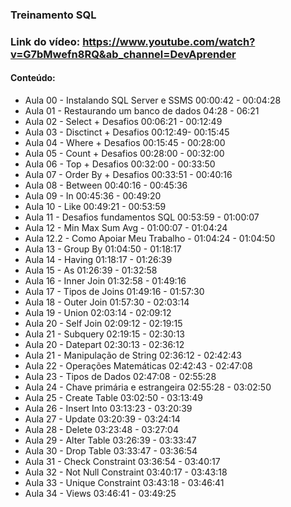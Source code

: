 ### Treinamento SQL

### Link do vídeo: https://www.youtube.com/watch?v=G7bMwefn8RQ&ab_channel=DevAprender

#### Conteúdo:

* Aula 00 - Instalando SQL Server e SSMS 00:00:42 - 00:04:28
* Aula 01 - Restaurando um banco de dados  04:28 - 06:21
* Aula 02 - Select + Desafios 00:06:21 - 00:12:49
* Aula 03 - Disctinct + Desafios 00:12:49- 00:15:45
* Aula 04 - Where + Desafios 00:15:45 - 00:28:00
* Aula 05 - Count + Desafios 00:28:00 - 00:32:00
* Aula 06 - Top + Desafios 00:32:00 - 00:33:50
* Aula 07 - Order By + Desafios 00:33:51 - 00:40:16
* Aula 08 - Between 00:40:16 - 00:45:36
* Aula 09 - In 00:45:36 - 00:49:20
* Aula 10 - Like 00:49:21 - 00:53:59
* Aula 11 - Desafios fundamentos SQL 00:53:59 - 01:00:07
* Aula 12 - Min Max Sum Avg -  01:00:07 -  01:04:24
* Aula 12.2 - Como Apoiar Meu Trabalho - 01:04:24 - 01:04:50
* Aula 13 - Group By 01:04:50 -  01:18:17
* Aula 14 - Having  01:18:17 -  01:26:39
* Aula 15 - As 01:26:39 - 01:32:58
* Aula 16 - Inner Join 01:32:58 - 01:49:16
* Aula 17 - Tipos de Joins 01:49:16 - 01:57:30
* Aula 18 - Outer Join  01:57:30 - 02:03:14
* Aula 19 - Union  02:03:14 -  02:09:12
* Aula 20 - Self Join  02:09:12 -  02:19:15
* Aula 21 - Subquery 02:19:15 - 02:30:13
* Aula 20 - Datepart 02:30:13 - 02:36:12
* Aula 21 - Manipulação de String 02:36:12 - 02:42:43
* Aula 22 - Operações Matemáticas 02:42:43 - 02:47:08
* Aula 23 - Tipos de Dados 02:47:08 - 02:55:28
* Aula 24 - Chave primária e estrangeira  02:55:28 - 03:02:50
* Aula 25 - Create Table 03:02:50 - 03:13:49
* Aula 26 - Insert Into  03:13:23 -  03:20:39
* Aula 27 - Update  03:20:39 - 03:24:14
* Aula 28 - Delete 03:23:48 - 03:27:04
* Aula 29 - Alter Table 03:26:39 - 03:33:47
* Aula 30 - Drop Table 03:33:47 - 03:36:54
* Aula 31 - Check Constraint 03:36:54 - 03:40:17
* Aula 32 - Not Null Constraint 03:40:17 - 03:43:18
* Aula 33 - Unique Constraint 03:43:18 - 03:46:41
* Aula 34 - Views  03:46:41 - 03:49:25
